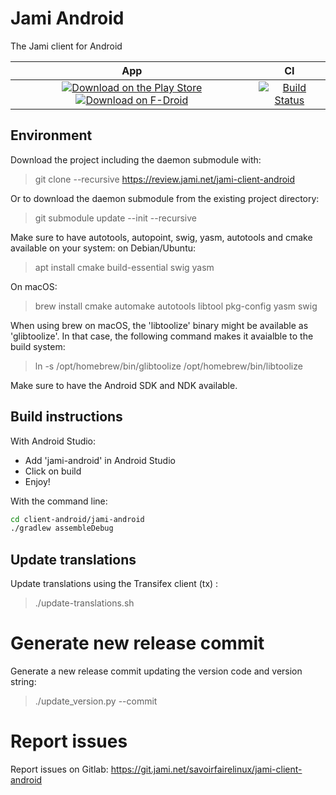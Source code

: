 # Jami Android

The Jami client for Android

| App | CI
| :-: | :-: |
| [![Download on the Play Store](https://img.shields.io/badge/download-play%20store-blue.svg)](https://play.google.com/store/apps/details?id=cx.ring) [![Download on F-Droid](https://img.shields.io/badge/download-fdroid-blue.svg)](https://f-droid.org/repository/browse/?fdid=cx.ring) | [![Build Status](https://jenkins.jami.net/buildStatus/icon?job=client-android)](https://jenkins.jami.net/job/client-android/)

## Environment

Download the project including the daemon submodule with:
> git clone --recursive https://review.jami.net/jami-client-android

Or to download the daemon submodule from the existing project directory:
> git submodule update --init --recursive

Make sure to have autotools, autopoint, swig, yasm, autotools and cmake available on your system:
on Debian/Ubuntu:
> apt install cmake build-essential swig yasm

On macOS:
> brew install cmake automake autotools libtool pkg-config yasm swig

When using brew on macOS, the 'libtoolize' binary might be available as 'glibtoolize'.
In that case, the following command makes it avaialble to the build system:
> ln -s /opt/homebrew/bin/glibtoolize /opt/homebrew/bin/libtoolize

Make sure to have the Android SDK and NDK available.

## Build instructions

With Android Studio:
* Add 'jami-android' in Android Studio
* Click on build
* Enjoy!

With the command line:
```sh
cd client-android/jami-android
./gradlew assembleDebug
```

## Update translations

Update translations using the Transifex client (tx) :
> ./update-translations.sh

# Generate new release commit

Generate a new release commit updating the version code and version string:
> ./update_version.py --commit

# Report issues

Report issues on Gitlab:
https://git.jami.net/savoirfairelinux/jami-client-android
